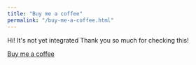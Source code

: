 ```yaml
---
title: "Buy me a coffee"
permalink: "/buy-me-a-coffee.html"
---
```


Hi!
It's not yet integrated
Thank you so much for checking this!

<a class="btn btn-danger" href="https://www.wowthemes.net/donate/">Buy me a coffee</a>
